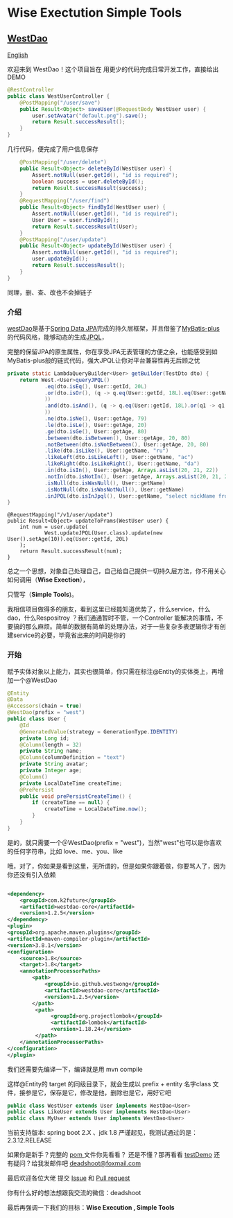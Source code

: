 # Wise Exectution  Simple Tools

## [WestDao](https://github.com/westwong/westDao)

[English](https://github.com/westwong/westDao/blob/master/README-en.md)

欢迎来到 WestDao！这个项目旨在 用更少的代码完成日常开发工作，直接给出DEMO

```java
@RestController
public class WestUserController {
    @PostMapping("/user/save")
    public Result<Object> saveUser(@RequestBody WestUser user) {
        user.setAvatar("default.png").save();
        return Result.successResult();
    }
}
```

几行代码，便完成了用户信息保存

```java
    @PostMapping("/user/delete")
    public Result<Object> deleteById(WestUser user) {
        Assert.notNull(user.getId(), "id is required");
        boolean success = user.deleteById();
        return Result.successResult(success);
    }
    @RequestMapping("/user/find")
    public Result<Object> findById(WestUser user) {
        Assert.notNull(user.getId(), "id is required");
        User User = user.findById();
        return Result.successResult(User);
    }
    @PostMapping("/user/update")
    public Result<Object> updateById(WestUser user) {
        Assert.notNull(user.getId(), "id is required");
        user.updateById();
        return Result.successResult();
    }
}
```

同理，删、查、改也不会掉链子

### 介绍

[westDao](https://github.com/westwong/westDao/tree/master/WestDaoCore)是基于[Spring Data JPA](https://spring.io/projects/spring-data-jpa)完成的持久层框架，并且借鉴了[MyBatis-plus](https://baomidou.com/) 的代码风格，能够动态的生成[JPQL](https://docs.oracle.com/cd/E29542_01/apirefs.1111/e13946/ejb3_langref.html)，

完整的保留JPA的原生属性，你在享受JPA无表管理的方便之余，也能感受到如MyBatis-plus般的链式代码，强大JPQL让你对平台兼容性再无后顾之忧

```java
private static LambdaQueryBuilder<User> getBuilder(TestDto dto) {
    return West.<User>queryJPQL()
            .eq(dto.isEq(), User::getId, 20L)
            .or(dto.isOr(), (q -> q.eq(User::getId, 18L).eq(User::getName, dto.getName())
            ))
            .and(dto.isAnd(), (q -> q.eq(User::getId, 18L).or(q1 -> q1.eq(User::getName, dto.getName()))
            ))
            .ne(dto.isNe(), User::getAge, 79)
            .le(dto.isLe(), User::getAge, 20)
            .ge(dto.isGe(), User::getAge, 80)
            .between(dto.isBetween(), User::getAge, 20, 80)
            .notBetween(dto.isNotBetween(), User::getAge, 20, 80)
            .like(dto.isLike(), User::getName, "ru")
            .likeLeft(dto.isLikeLeft(), User::getName, "ac")
            .likeRight(dto.isLikeRight(), User::getName, "da")
            .in(dto.isIn(), User::getAge, Arrays.asList(20, 21, 22))
            .notIn(dto.isNotIn(), User::getAge, Arrays.asList(20, 21, 22))
            .isNull(dto.isWasNull(), User::getName)
            .isNotNull(dto.isWasNotNull(), User::getName)
            .inJPQL(dto.isInJpql(), User::getName, "select nickName from UserInfo where id = 1");
}
```

```
@RequestMapping("/v1/user/update")
public Result<Object> updateToPrams(WestUser user) {
    int num = user.update(
            West.updateJPQL(User.class).update(new User().setAge(10)).eq(User::getId, 20L)
    );
    return Result.successResult(num);
}
```

总之一个思想，对象自己处理自己，自己给自己提供一切持久层方法，你不用关心如何调用（**Wise Exection**），

只管写（**Simple Tools**)。

我相信项目做得多的朋友，看到这里已经能知道优势了，什么service，什么dao，什么Respositroy ？我们通通暂时不管，一个Controller 能解决的事情，不要搞的那么麻烦。简单的数据有简单的处理办法，对于一些复杂多表逻辑你才有创建service的必要，毕竟省出来的时间是你的

### 开始

赋予实体对象以上能力，其实也很简单，你只需在标注@Entity的实体类上，再增加一个@WestDao

```java
@Entity
@Data
@Accessors(chain = true)
@WestDao(prefix = "west")
public class User {
    @Id
    @GeneratedValue(strategy = GenerationType.IDENTITY)
    private Long id;
    @Column(length = 32)
    private String name;
    @Column(columnDefinition = "text")
    private String avatar;
    private Integer age;
    @Column()
    private LocalDateTime createTime;
    @PrePersist
    public void prePersistCreateTime() {
        if (createTime == null) {
            createTime = LocalDateTime.now();
        }
    }
}
```

是的，就只需要一个＠ＷestDao(prefix = "west")，当然"west"也可以是你喜欢的任何字符串，比如 love、me、you、like

哦，对了，你如果是看到这里，无所谓的，但是如果你跟着做，你要骂人了，因为你还没有引入依赖

```xml

<dependency>
    <groupId>com.k2future</groupId>
    <artifactId>westdao-core</artifactId>
    <version>1.2.5</version>
</dependency>
<plugin>
<groupId>org.apache.maven.plugins</groupId>
<artifactId>maven-compiler-plugin</artifactId>
<version>3.8.1</version>
<configuration>
    <source>1.8</source>
    <target>1.8</target>
    <annotationProcessorPaths>
        <path>
            <groupId>io.github.westwong</groupId>
            <artifactId>westdao-core</artifactId>
            <version>1.2.5</version>
        </path>
         <path>
              <groupId>org.projectlombok</groupId>
              <artifactId>lombok</artifactId>
              <version>1.18.24</version>
         </path>
    </annotationProcessorPaths>
</configuration>
</plugin>
```

我们还需要先编译一下，编译就是用 mvn compile

这样@Entity的 target 的同级目录下，就会生成以 prefix + entity 名字class 文件，接参是它，保存是它，修改是他，删除也是它，用好它吧

```java
public class WestUser extends User implements WestDao<User>
public class LikeUser extends User implements WestDao<User>
public class MyUser extends User implements WestDao<User>
```

当前支持版本:  spring boot 2.X 、jdk 1.8
严谨起见，我测试通过的是：2.3.12.RELEASE 

如果你是新手？完整的 [pom ](https://github.com/westwong/westDao/blob/master/WestDaoTest/pom.xml)文件你先看看？
还是不懂？那再看看  [testDemo](https://github.com/westwong/westDao/tree/master/WestDaoTest) 
还有疑问？给我发邮件吧 deadshoot@foxmail.com 

最后欢迎各位大佬 提交  [Issue](https://github.com/westwong/westDao/issues) 和 [Pull request](https://github.com/westwong/westDao/pulls)

你有什么好的想法想跟我交流的微信：deadshoot

最后再强调一下我们的目标：**Wise Execution , Simple Tools**